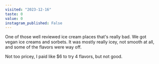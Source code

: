 ```yaml
---
visited: "2023-12-16"
taste: 0
value: 0
instagram_published: False
---
```


One of those well reviewed ice cream places that's really bad. We got vegan ice creams and sorbets. It was mostly really icey, not smooth at all, and some of the flavors were way off.

Not too pricey, I paid like $6 to try 4 flavors, but not good.
